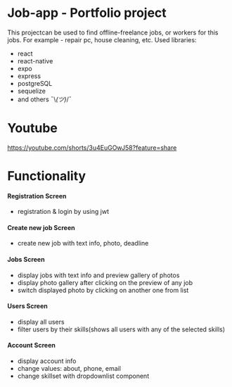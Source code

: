 # Job-app - Portfolio project 
This projectcan be used to find offline-freelance jobs, or workers for this jobs. For example - repair pc, house cleaning, etc.
Used libraries:
- react
- react-native
- expo
- express
- postgreSQL
- sequelize
- and others ¯\\_(ツ)_/¯
# Youtube
https://youtube.com/shorts/3u4EuGOwJ58?feature=share
# Functionality  
#### Registration Screen
- registration & login by using jwt
#### Create new job Screen
- create new job with text info, photo, deadline  
#### Jobs Screen
- display jobs with text info and preview gallery of photos
- display photo gallery  after clicking on the preview of any job 
- switch displayed photo by clicking on another one from list  
#### Users Screen
- display all users
- filter users by their skills(shows all users with any of the selected skills)  
#### Account Screen
- display account info
- change values: about, phone, email
- change skillset with dropdownlist component

